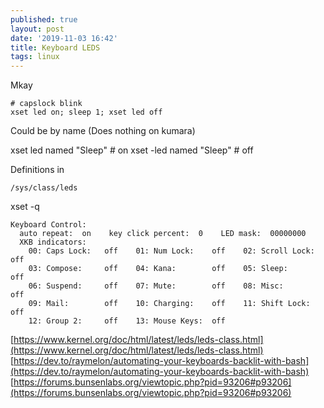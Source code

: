```yaml
---
published: true
layout: post
date: '2019-11-03 16:42'
title: Keyboard LEDS
tags: linux 
---
```

Mkay

    # capslock blink
    xset led on; sleep 1; xset led off
    
Could be by name (Does nothing on kumara)

xset led named "Sleep"  # on
xset -led named "Sleep" # off

Definitions in

    /sys/class/leds
    
xset -q         

    Keyboard Control:
      auto repeat:  on    key click percent:  0    LED mask:  00000000
      XKB indicators:
        00: Caps Lock:   off    01: Num Lock:    off    02: Scroll Lock: off
        03: Compose:     off    04: Kana:        off    05: Sleep:       off
        06: Suspend:     off    07: Mute:        off    08: Misc:        off
        09: Mail:        off    10: Charging:    off    11: Shift Lock:  off
        12: Group 2:     off    13: Mouse Keys:  off


[https://www.kernel.org/doc/html/latest/leds/leds-class.html](https://www.kernel.org/doc/html/latest/leds/leds-class.html)  
[https://dev.to/raymelon/automating-your-keyboards-backlit-with-bash](https://dev.to/raymelon/automating-your-keyboards-backlit-with-bash)  
[https://forums.bunsenlabs.org/viewtopic.php?pid=93206#p93206](https://forums.bunsenlabs.org/viewtopic.php?pid=93206#p93206)
